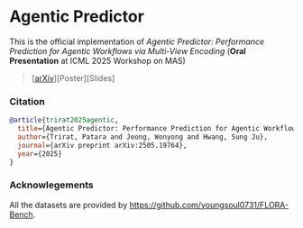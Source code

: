 # Agentic Predictor
This is the official implementation of _Agentic Predictor: Performance Prediction for Agentic Workflows via Multi-View Encoding_ (**Oral Presentation** at ICML 2025 Workshop on MAS)
> [[arXiv](https://arxiv.org/abs/2505.19764)][Poster][Slides]



### Citation
```bibtex
@article{trirat2025agentic,
  title={Agentic Predictor: Performance Prediction for Agentic Workflows via Multi-View Encoding},
  author={Trirat, Patara and Jeong, Wonyong and Hwang, Sung Ju},
  journal={arXiv preprint arXiv:2505.19764},
  year={2025}
}
```

### Acknowlegements
All the datasets are provided by https://github.com/youngsoul0731/FLORA-Bench.

